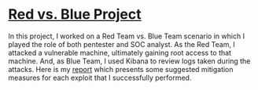 # [Red vs. Blue Project](https://github.com/abudhaka/Capstone-Engagement/blob/main/Capstone_Engagement.pdf)
In this project, I worked on a Red Team vs. Blue Team scenario in which I played the role of both pentester and SOC analyst.
As the Red Team, I attacked a vulnerable machine, ultimately gaining root access to that machine.  And, as Blue Team, I used Kibana to review logs taken during the attacks. Here is my [report](https://github.com/abudhaka/Capstone-Engagement/blob/main/Capstone_Engagement.pdf) which presents some suggested mitigation measures for each exploit that I successfully performed.
